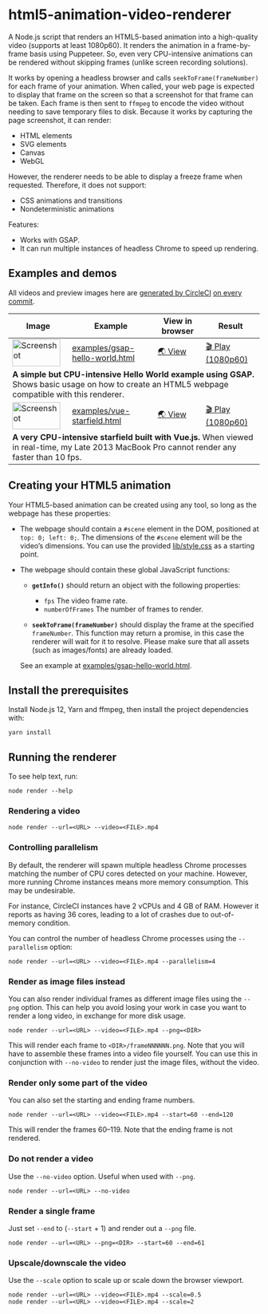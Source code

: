 # html5-animation-video-renderer

A Node.js script that renders an HTML5-based animation into a high-quality video (supports at least 1080p60).
It renders the animation in a frame-by-frame basis using Puppeteer.
So, even very CPU-intensive animations can be rendered without skipping frames (unlike screen recording solutions).

It works by opening a headless browser and calls `seekToFrame(frameNumber)` for each frame of your animation.
When called, your web page is expected to display that frame on the screen so that a screenshot for that frame can be taken.
Each frame is then sent to `ffmpeg` to encode the video without needing to save temporary files to disk.
Because it works by capturing the page screenshot, it can render:

- HTML elements
- SVG elements
- Canvas
- WebGL

However, the renderer needs to be able to display a freeze frame when requested. Therefore, it does not support:

- CSS animations and transitions
- Nondeterministic animations

Features:

- Works with GSAP.
- It can run multiple instances of headless Chrome to speed up rendering.

## Examples and demos

All videos and preview images here are [generated by CircleCI](.circleci/config.yml) [on every commit](https://circleci.com/gh/dtinth/html5-animation-video-renderer/tree/master).

<table>
<thead>
  <tr>
    <th>Image</th>
    <th>Example</th>
    <th>View in browser</th>
    <th>Result</th>
  </tr>
</thead>
<tbody>
  <tr>
    <td><img src="https://latest-circleci-artifacts.lovely.workers.dev/github/dtinth/html5-animation-video-renderer/master/output/previews/gsap-hello-world/frame000064.png" alt="Screenshot" width="96" height="54"></td>
    <td><a href="examples/gsap-hello-world.html">examples/gsap-hello-world.html</a></td>
    <td><a href="https://raw.githack.com/dtinth/html5-animation-video-renderer/master/examples/gsap-hello-world.html">🌏 View</a></td>
    <td><a href="https://latest-circleci-artifacts.lovely.workers.dev/github/dtinth/html5-animation-video-renderer/master/output/gsap-hello-world.mp4">🎬 Play (1080p60)</a></td>
  </tr>
  <tr>
    <td colspan="4">
      <strong>A simple but CPU-intensive Hello World example using GSAP.</strong>
      Shows basic usage on how to create an HTML5 webpage compatible with this renderer.
    </td>
  </tr>
  <tr>
    <td><img src="https://latest-circleci-artifacts.lovely.workers.dev/github/dtinth/html5-animation-video-renderer/master/output/previews/vue-starfield/frame000064.png" alt="Screenshot" width="96" height="54"></td>
    <td><a href="examples/vue-starfield.html">examples/vue-starfield.html</a></td>
    <td><a href="https://raw.githack.com/dtinth/html5-animation-video-renderer/master/examples/vue-starfield.html">🌏 View</a></td>
    <td><a href="https://latest-circleci-artifacts.lovely.workers.dev/github/dtinth/html5-animation-video-renderer/master/output/vue-starfield.mp4">🎬 Play (1080p60)</a></td>
  </tr>
  <tr>
    <td colspan="4">
      <strong>A very CPU-intensive starfield built with Vue.js.</strong>
      When viewed in real-time, my Late 2013 MacBook Pro cannot render any faster than 10 fps.
    </td>
  </tr>
</tbody>
</table>

## Creating your HTML5 animation

Your HTML5-based animation can be created using any tool, so long as the webpage has these properties:

- The webpage should contain a `#scene` element in the DOM, positioned at `top: 0; left: 0;`.
  The dimensions of the `#scene` element will be the video’s dimensions.
  You can use the provided [lib/style.css](lib/style.css) as a starting point.

- The webpage should contain these global JavaScript functions:

  - **`getInfo()`** should return an object with the following properties:

    - `fps` The video frame rate.
    - `numberOfFrames` The number of frames to render.

  - **`seekToFrame(frameNumber)`** should display the frame at the specified `frameNumber`.
    This function may return a promise, in this case the renderer will wait for it to resolve.
    Please make sure that all assets (such as images/fonts) are already loaded.

  See an example at [examples/gsap-hello-world.html](examples/gsap-hello-world.html).

## Install the prerequisites

Install Node.js 12, Yarn and ffmpeg, then install the project dependencies with:

```
yarn install
```

## Running the renderer

To see help text, run:

```
node render --help
```

### Rendering a video

```
node render --url=<URL> --video=<FILE>.mp4
```

### Controlling parallelism

By default, the renderer will spawn multiple headless Chrome processes matching the number of CPU cores detected on your machine.
However, more running Chrome instances means more memory consumption.
This may be undesirable.

For instance, CircleCI instances have 2 vCPUs and 4 GB of RAM.
However it reports as having 36 cores, leading to a lot of crashes due to out-of-memory condition.

You can control the number of headless Chrome processes using the `--parallelism` option:

```
node render --url=<URL> --video=<FILE>.mp4 --parallelism=4
```

### Render as image files instead

You can also render individual frames as different image files using the `--png` option.
This can help you avoid losing your work in case you want to render a long video, in exchange for more disk usage.

```
node render --url=<URL> --video=<FILE>.mp4 --png=<DIR>
```

This will render each frame to `<DIR>/frameNNNNNN.png`.
Note that you will have to assemble these frames into a video file yourself.
You can use this in conjunction with `--no-video` to render just the image files, without the video.

### Render only some part of the video

You can also set the starting and ending frame numbers.

```
node render --url=<URL> --video=<FILE>.mp4 --start=60 --end=120
```

This will render the frames 60–119. Note that the ending frame is not rendered.

### Do not render a video

Use the `--no-video` option. Useful when used with `--png`.

```
node render --url=<URL> --no-video
```

### Render a single frame

Just set `--end` to (`--start` + 1) and render out a `--png` file.

```
node render --url=<URL> --png=<DIR> --start=60 --end=61
```

### Upscale/downscale the video

Use the `--scale` option to scale up or scale down the browser viewport.

```
node render --url=<URL> --video=<FILE>.mp4 --scale=0.5
node render --url=<URL> --video=<FILE>.mp4 --scale=2
```

<!--
## Demo

TODO add video

It has been used to render a 4-minute long 1080p60 video. That’s 15000 frames.
The speed on my Late 2013 MacBook Pro is around 4.5 frames per second.

```
frame=15000 fps=4.5 q=-1.0 Lsize=  644441kB time=00:04:09.98 bitrate=21118.5kbits/s speed=0.0758x
video:644374kB audio:0kB subtitle:0kB other streams:0kB global headers:0kB muxing overhead: 0.010475%
``` -->

